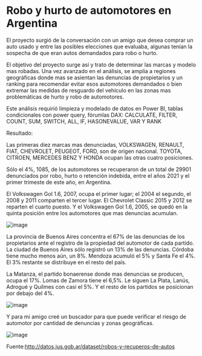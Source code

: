 # Robo y hurto de automotores en Argentina

El proyecto surgió de la conversación con un amigo que desea comprar un auto usado y entre las posibles elecciones que evaluaba, algunas tenían la sospecha de que eran autos demandados para robo o hurto.

El objetivo del proyecto surge así y trato de determinar las marcas y modelo mas robadas. Una vez avanzado en el análisis, se amplia a regiones geográficas donde mas se asientan las denuncias de propietarios y un ranking para recomendar evitar esos automotores demandados o bien extremar las medidas de resguardo del vehículo en las zonas mas problemáticas de hurto y robo de automotores.

Este análisis requirió limpieza y modelado de datos en Power BI, tablas condicionales con power query, fórumlas DAX: CALCULATE, FILTER, COUNT, SUM, SWITCH, ALL, IF, HASONEVALUE, VAR Y RANK


Resultado:

Las primeras diez marcas mas denunciadas, VOLKSWAGEN, RENAULT, FIAT, CHEVROLET, PEUGEOT, FORD, son de origen nacional. TOYOTA, CITROEN, MERCEDES BENZ Y HONDA ocupan las otras cuatro posiciones.

Sólo el 4%, 1085, de los automotores se recuperaron de un total de 29901 denunciados por robo, hurto o retención indebida, entre el años 2021 y el primer trimeste de este año, en Argentina.

El Volkswagen Gol 1.6, 2007, ocupa el primer lugar; el 2004 el segundo, el 2008 y 2011 comparten el tercer lugar. El Chevrolet Classic 2015 y 2012 se reparten el cuarto puesto. Y el Volkswagen Gol 1.6, 2005, se quedó en la quinta posición entre los automotores que mas denuncias acumulan.

![image](https://user-images.githubusercontent.com/60670785/166170075-5f9c8057-4413-48b5-b441-9341550470ca.png)

La provincia de Buenos Aires concentra el 67% de las denuncias de los propietarios ante el registro de la propiedad del automotor de cada partido. La ciudad de Buenos Aires sólo registró un 13% de las denuncias. Córdoba tiene mucho menos aún, un 8%. Mendoza acumuló el 5% y Santa Fe el 4%. El 3% restante se distribuye en el resto del país.

La Matanza, el partido bonaerense donde mas denuncias se producen, ocupa el 17%. Lomas de Zamora tiene el 6,5%. Le siguen La Plata, Lanús, Adrogué y Quilmes con casi el 5%. Y el resto de los partidos se posicionan por debajo del 4%. 

![image](https://user-images.githubusercontent.com/60670785/166170094-7d8197a4-776b-43a7-9d2a-8457f36e42ef.png)

Y para mi amigo creé un buscador para que puede verificar el riesgo de automotor por cantidad de denuncias y zonas geográficas.

![image](https://user-images.githubusercontent.com/60670785/166170108-bb6b122c-bc69-472f-a8e4-7abf992685c3.png)

Fuente:http://datos.jus.gob.ar/dataset/robos-y-recuperos-de-autos
